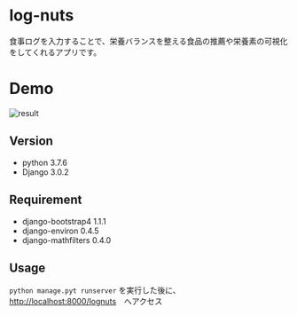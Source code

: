 # log-nuts
食事ログを入力することで、栄養バランスを整える食品の推薦や栄養素の可視化をしてくれるアプリです。

# Demo
![result](https://github.com/ta93nt/log-nuts/blob/master/demo/lognuts_200217.gif)

## Version
- python 3.7.6
- Django 3.0.2

## Requirement
- django-bootstrap4  1.1.1  
- django-environ     0.4.5  
- django-mathfilters 0.4.0

## Usage
`python manage.pyt runserver` を実行した後に、
<http://localhost:8000/lognuts>　へアクセス

